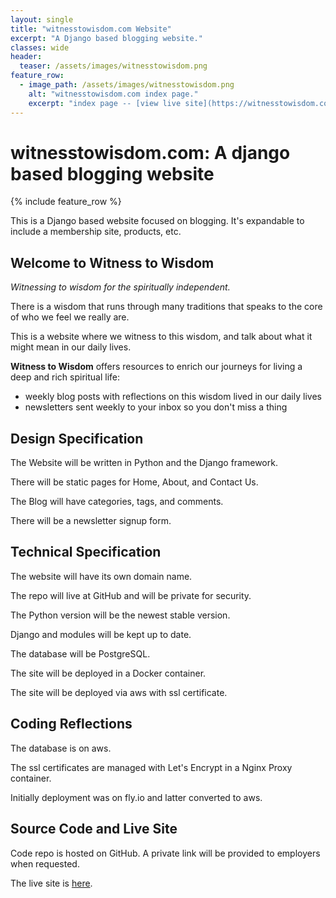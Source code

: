 ```yaml
---
layout: single
title: "witnesstowisdom.com Website"
excerpt: "A Django based blogging website."
classes: wide
header:
  teaser: /assets/images/witnesstowisdom.png
feature_row:
  - image_path: /assets/images/witnesstowisdom.png
    alt: "witnesstowisdom.com index page."
    excerpt: "index page -- [view live site](https://witnesstowisdom.com)"
---
```


# witnesstowisdom.com: A django based blogging website

{% include feature_row %}

This is a Django based website focused on blogging. It's expandable to include a membership site, products, etc.

## Welcome to Witness to Wisdom

_Witnessing to wisdom for the spiritually independent._

There is a wisdom that runs through many traditions that speaks to the core of who we feel we really are.

This is a website where we witness to this wisdom, and talk about what it might mean in our daily lives.

**Witness to Wisdom** offers resources to enrich our journeys for living a deep and rich spiritual life:

- weekly blog posts with reflections on this wisdom lived in our daily lives
- newsletters sent weekly to your inbox so you don't miss a thing

## Design Specification

The Website will be written in Python and the Django framework.

There will be static pages for Home, About, and Contact Us.

The Blog will have categories, tags, and comments.

There will be a newsletter signup form.

## Technical Specification

The website will have its own domain name.

The repo will live at GitHub and will be private for security.

The Python version will be the newest stable version.

Django and modules will be kept up to date.

The database will be PostgreSQL.

The site will be deployed in a Docker container.

The site will be deployed via aws with ssl certificate.

## Coding Reflections

The database is on aws.

The ssl certificates are managed with Let's Encrypt in a Nginx Proxy container.

Initially deployment was on fly.io and latter converted to aws.

## Source Code and Live Site

Code repo is hosted on GitHub. A private link will be provided to employers when requested.

The live site is <a href="https://witnesstowisdom.com">here</a>.
